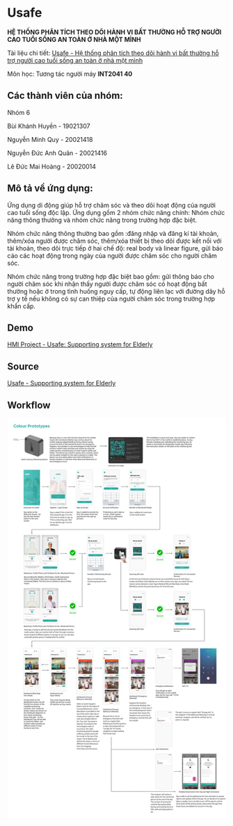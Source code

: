 # Usafe
**HỆ THỐNG PHÂN TÍCH THEO DÕI HÀNH VI BẤT THƯỜNG HỖ TRỢ NGƯỜI CAO TUỔI SỐNG AN TOÀN Ở NHÀ MỘT MÌNH**

Tài liệu chi tiết: [Usafe - Hệ thống phân tích theo dõi hành vi bất thường hỗ trợ người cao tuổi sống an toàn ở nhà một mình](https://drive.google.com/file/d/1Ch2Yj9jXCmLxIdXyT5UVfnHhoy2ytE_Z/view?usp=share_link)

Môn học: Tương tác người máy **INT2041 40**

## Các thành viên của nhóm:
Nhóm 6

Bùi Khánh Huyền - 19021307

Nguyễn Minh Quy - 20021418

Nguyễn Đức Anh Quân - 20021416

Lê Đức Mai Hoàng - 20020014
## Mô tả về ứng dụng: 
Ứng dụng di động giúp hỗ trợ chăm sóc và theo dõi  hoạt động của người cao tuổi sống độc lập. Ứng dụng gồm 2 nhóm chức năng chính: Nhóm chức năng thông thường và nhóm chức năng trong trường hợp đặc biệt.

Nhóm chức năng thông thường bao gồm :đăng nhập và đăng kí tài khoản, thêm/xóa người được chăm sóc, thêm/xóa thiết bị theo dõi được kết nối với tài khoản, theo dõi trực tiếp ở hai chế độ: real body và linear figure, gửi báo cáo các hoạt động trong ngày của người được chăm sóc cho người chăm sóc.

Nhóm chức năng trong trường hợp đặc biệt bao gồm: gửi thông báo cho người chăm sóc khi nhận thấy người được chăm sóc có hoạt động bất thường hoặc ở trong tình huống nguy cấp, tự động liên lạc với đường dây hỗ trợ y tế nếu không có sự can thiệp của người chăm sóc trong trường hợp khẩn cấp.
## Demo
[HMI Project - Usafe: Supporting system for Elderly](https://bit.ly/Project-demo)
## Source
[Usafe - Supporting system for Elderly](https://www.figma.com/file/HOqVYhx0JEU41jiPGv7UgA/Usafe---Supporting-system-for-Elderly?node-id=0%3A1&t=nWsz2dK23KXgw6aI-1)
## Workflow
![workflow](./Poster.png)

